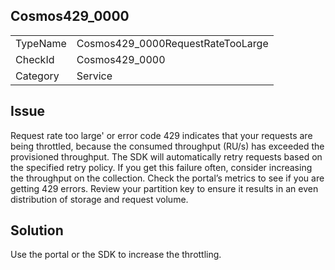 ## Cosmos429_0000

<table>
<tr>
  <td>TypeName</td>
  <td>Cosmos429_0000RequestRateTooLarge</td>
</tr>
<tr>
  <td>CheckId</td>
  <td>Cosmos429_0000</td>
</tr>
<tr>
  <td>Category</td>
  <td>Service</td>
</tr>
</table>

## Issue

Request rate too large' or error code 429 indicates that your requests are being throttled, because the consumed throughput (RU/s) has exceeded the provisioned throughput. The SDK will automatically retry requests based on the specified retry policy. If you get this failure often, consider increasing the throughput on the collection. Check the portal’s metrics to see if you are getting 429 errors. Review your partition key to ensure it results in an even distribution of storage and request volume.

## Solution

Use the portal or the SDK to increase the throttling.